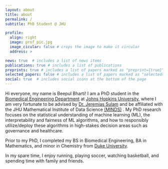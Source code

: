 ```yaml
---
layout: about
title: about
permalink: /
subtitle: PhD Student @ JHU

profile:
  align: right
  image: prof_pic.jpg
  image_cicular: false # crops the image to make it circular
  address: >

news: true  # includes a list of news items
publications: true # includes a list of publications
preprints: true # includes a list of papers marked as "preprint={true}"
selected_papers: false # includes a list of papers marked as "selected={true}"
social: true  # includes social icons at the bottom of the page
---
```


Hi everyone, my name is Beepul Bharti! I am a PhD student in the [Biomedical Engineering Department][bme] at [Johns Hopkins University][jhu], where I am very fortunate to be advised by [Dr. Jeremias Sulam][js] and be affiliated with the JHU Mathematical Institute of Data Science [(MINDS)][minds] . My PhD research focuses on the statistical understanding of machine learning (ML), the interpretability and fairness of ML algorithms, and how to responsibly utilize/deploy these algorithms in high-stakes decision areas such as governance and healthcare.

Prior to my PhD, I completed my BS in Biomedical Engineering, BA in Mathematics, and minor in Chemistry from [Duke University][duke].

In my spare time, I enjoy running, playing soccer, watching basketball, and spending time with family and friends. 

[bme]: https://www.bme.jhu.edu/academics/graduate/phd-program/
[jhu]: https://www.jhu.edu
[js]: https://sites.google.com/view/jsulam
[duke]: https://duke.edu
[minds]: https://www.minds.jhu.edu

